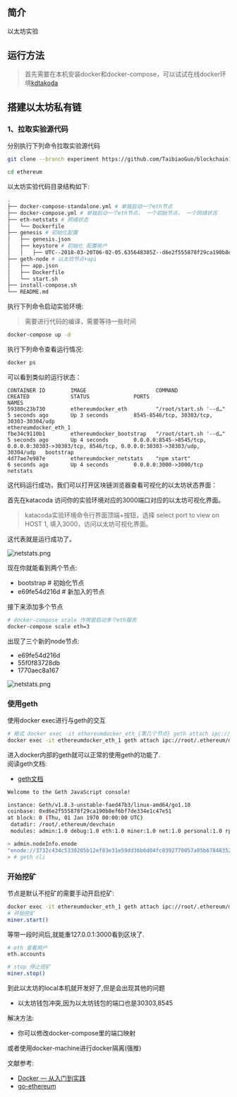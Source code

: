 ## 简介
以太坊实验
##  运行方法

> 首先需要在本机安装docker和docker-compose，可以试试在线docker环境[kdtakoda](https://www.katacoda.com/courses/docker/playground)



## 搭建以太坊私有链

### 1、拉取实验源代码
分别执行下列命令拉取实验源代码
```bash
git clone --branch experiment https://github.com/TaibiaoGuo/blockchain101.git

cd ethereum
```

以太坊实验代码目录结构如下:

```sh
.
├── docker-compose-standalone.yml # 单独启动一个eth节点
├── docker-compose.yml # 单独启动一个eth节点， 一个初始节点， 一个网络状态
├── eth-netstats # 网络状态
│   └── Dockerfile
├── genesis # 初始化配置
│   ├── genesis.json
│   ├── keystore # 初始化 配置账户
│   │   ├── UTC--2018-03-20T06-02-05.635648305Z--d6e2f555878f29ca190b8ef6bf7de334e1c47e51
├── geth-node # 以太坊节点+api
│   ├── app.json
│   ├── Dockerfile
│   └── start.sh
├── install-compose.sh
└── README.md

```

执行下列命令启动实验环境:
> 需要进行代码的编译，需要等待一些时间

```bash
docker-compose up -d
```

执行下列命令查看运行情况:
```bash
docker ps
```

可以看到类似的运行状态：
```
CONTAINER ID        IMAGE                      COMMAND                  CREATED             STATUS              PORTS                                                                                             NAMES
59380c23b730        ethereumdocker_eth         "/root/start.sh '--d…"   5 seconds ago       Up 3 seconds        8545-8546/tcp, 30303/tcp, 30303-30304/udp                                                         ethereumdocker_eth_1
fbe34c9110b1        ethereumdocker_bootstrap   "/root/start.sh '--d…"   5 seconds ago       Up 4 seconds        0.0.0.0:8545->8545/tcp, 0.0.0.0:30303->30303/tcp, 8546/tcp, 0.0.0.0:30303->30303/udp, 30304/udp   bootstrap
4d77ae7e987e        ethereumdocker_netstats    "npm start"              6 seconds ago       Up 4 seconds        0.0.0.0:3000->3000/tcp                                                                            netstats
```

这代码运行成功，我们可以打开区块链浏览器查看可视化的以太坊状态界面：

首先在katacoda 访问你的实验环境对应的3000端口对应的以太坊可视化界面。
> katacoda实验环境命令行界面顶端+按钮，选择 select port to view on HOST 1, 填入3000，访问以太坊可视化界面。

这代表就是运行成功了。 

![netstats.png](https://upload-images.jianshu.io/upload_images/6167081-25a3e4587dd2e81e.png?imageMogr2/auto-orient/strip%7CimageView2/2/w/1240)

现在你就能看到两个节点:

- bootstrap  # 初始化节点
- e69fe54d216d # 新加入的节点

接下来添加多个节点

```sh
# docker-compose scale 作用是启动多个eth服务
docker-compose scale eth=3
```

出现了三个新的node节点:

- e69fe54d216d
- 55f0f83728db
- 1770aec8a167

![netstats.png](https://upload-images.jianshu.io/upload_images/6167081-d553072ba9fdce25.png?imageMogr2/auto-orient/strip%7CimageView2/2/w/1240)

### 使用geth

使用docker exec进行与geth的交互

```sh
# 格式 docker exec -it ethereumdocker_eth_{第几个节点} geth attach ipc://root/.ethereum/devchain/geth.ipc
docker exec -it ethereumdocker_eth_1 geth attach ipc://root/.ethereum/devchain/geth.ipc
```

进入docker内部的geth就可以正常的使用geth的功能了.   
阅读geth文档: 
- [geth文档](https://www.ethereum.org/cli)

```sh
Welcome to the Geth JavaScript console!

instance: Geth/v1.8.3-unstable-faed47b3/linux-amd64/go1.10
coinbase: 0xd6e2f555878f29ca190b8ef6bf7de334e1c47e51
at block: 0 (Thu, 01 Jan 1970 00:00:00 UTC)
 datadir: /root/.ethereum/devchain
 modules: admin:1.0 debug:1.0 eth:1.0 miner:1.0 net:1.0 personal:1.0 rpc:1.0 txpool:1.0 web3:1.0

> admin.nodeInfo.enode
"enode://3732c434c5330205b12ef83e31e59dd36b6d04fc8392770057a05b678483524c2c5649932bc3cc8bced54d94befbd0fda6daae988243489ce0faecfa7a5b0914@[::]:30303"
> # geth cli
```

### 开始挖矿

节点是默认不挖矿的需要手动开启挖矿:

```sh
docker exec -it ethereumdocker_eth_1 geth attach ipc://root/.ethereum/devchain/geth.ipc
# 开始挖矿
miner.start()
```

等带一段时间后,就能重127.0.0.1:3000看到区块了.

```sh
# eth 查看用户
eth.accounts
```

```sh
# stop 停止挖矿
miner.stop()
```

到此以太坊的local本机就开发好了,但是会出现其他的问题

- 以太坊钱包冲突,因为以太坊钱包的端口也是30303,8545

解决方法:

- 你可以修改docker-compose里的端口映射

或者使用docker-machine进行docker隔离(强推)


文献参考:

- [Docker — 从入门到实践](https://www.gitbook.com/book/yeasy/docker_practice/details)
- [go-ethereum](https://github.com/ethereum/go-ethereum)